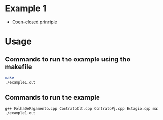 # Example 1

- [Open–closed principle](https://en.wikipedia.org/wiki/Open%E2%80%93closed_principle)

# Usage

## Commands to run the example using the makefile

```bash
make
./example1.out
```

## Commands to run the example

```bash
g++ FolhaDePagamento.cpp ContratoClt.cpp ContratoPj.cpp Estagio.cpp main.cpp -o example1.out
./example1.out
```
